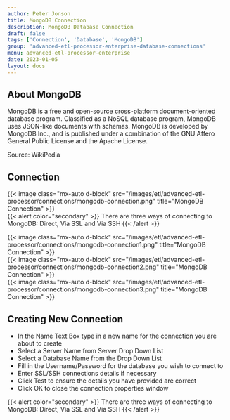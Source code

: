 ```yaml
---
author: Peter Jonson
title: MongoDB Connection
description: MongoDB Database Connection
draft: false
tags: ['Connection', 'Database', 'MongoDB']
group: 'advanced-etl-processor-enterprise-database-connections'
menu: advanced-etl-processor-enterprise
date: 2023-01-05
layout: docs
---
```


## About MongoDB

MongoDB is a free and open-source cross-platform document-oriented database program. Classified as a NoSQL database program, MongoDB uses JSON-like documents with schemas. MongoDB is developed by MongoDB Inc., and is published under a combination of the GNU Affero General Public License and the Apache License.

Source: WikiPedia

## Connection

{{< image class="mx-auto d-block" src="/images/etl/advanced-etl-processor/connections/mongodb-connection.png" title="MongoDB Connection" >}}
\
 {{< alert color="secondary" >}}
There are three ways of connecting to MongoDB: Direct, Via SSL and Via SSH
{{< /alert >}}

{{< image class="mx-auto d-block" src="/images/etl/advanced-etl-processor/connections/mongodb-connection1.png" title="MongoDB Connection" >}}
\
{{< image class="mx-auto d-block" src="/images/etl/advanced-etl-processor/connections/mongodb-connection2.png" title="MongoDB Connection" >}}
\
{{< image class="mx-auto d-block" src="/images/etl/advanced-etl-processor/connections/mongodb-connection3.png" title="MongoDB Connection" >}}

## Creating New Connection

- In the Name Text Box type in a new name for the connection you are about to create
- Select a Server Name from Server Drop Down List
- Select a Database Name from the Drop Down List
- Fill in the Username/Password for the database you wish to connect to
- Enter SSL/SSH connections details if necessary
- Click Test to ensure the details you have provided are correct
- Click OK to close the connection properties window

{{< alert color="secondary" >}}
There are three ways of connecting to MongoDB: Direct, Via SSL and Via SSH
{{< /alert >}}
